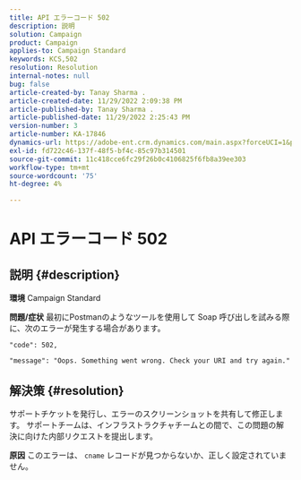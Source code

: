 ```yaml
---
title: API エラーコード 502
description: 説明
solution: Campaign
product: Campaign
applies-to: Campaign Standard
keywords: KCS,502
resolution: Resolution
internal-notes: null
bug: false
article-created-by: Tanay Sharma .
article-created-date: 11/29/2022 2:09:38 PM
article-published-by: Tanay Sharma .
article-published-date: 11/29/2022 2:25:43 PM
version-number: 3
article-number: KA-17846
dynamics-url: https://adobe-ent.crm.dynamics.com/main.aspx?forceUCI=1&pagetype=entityrecord&etn=knowledgearticle&id=dafdcc72-ef6f-ed11-9562-6045bd006239
exl-id: fd722c46-137f-48f5-bf4c-85c97b314501
source-git-commit: 11c418cce6fc29f26b0c4106825f6fb8a39ee303
workflow-type: tm+mt
source-wordcount: '75'
ht-degree: 4%

---
```


# API エラーコード 502

## 説明 {#description}

<b>環境</b>
Campaign Standard


<b>問題/症状</b>
最初にPostmanのようなツールを使用して Soap 呼び出しを試みる際に、次のエラーが発生する場合があります。




```
"code": 502,
```




`"message": "Oops. Something went wrong. Check your URI and try again."`






## 解決策 {#resolution}


サポートチケットを発行し、エラーのスクリーンショットを共有して修正します。 サポートチームは、インフラストラクチャチームとの間で、この問題の解決に向けた内部リクエストを提出します。


<b>原因</b>
このエラーは、 `cname` レコードが見つからないか、正しく設定されていません。
